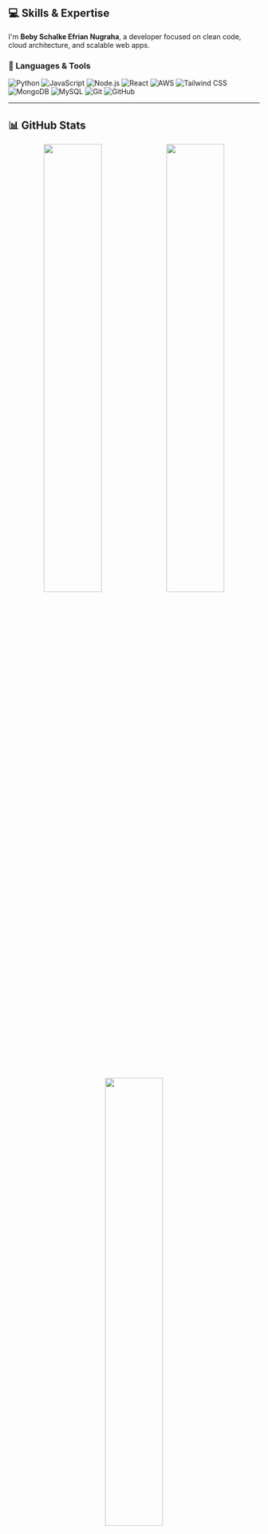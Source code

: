 ## 💻 Skills & Expertise

I'm **Beby Schalke Efrian Nugraha**, a developer focused on clean code, cloud architecture, and scalable web apps.

### 🚀 Languages & Tools  
![Python](https://img.shields.io/badge/Python-3776AB?style=flat&logo=python&logoColor=white)
![JavaScript](https://img.shields.io/badge/JavaScript-F7DF1E?style=flat&logo=javascript&logoColor=black)
![Node.js](https://img.shields.io/badge/Node.js-339933?style=flat&logo=node.js&logoColor=white)
![React](https://img.shields.io/badge/React-61DAFB?style=flat&logo=react&logoColor=black)
![AWS](https://img.shields.io/badge/AWS-232F3E?style=flat&logo=amazon-aws&logoColor=white)
![Tailwind CSS](https://img.shields.io/badge/TailwindCSS-38B2AC?style=flat&logo=tailwind-css&logoColor=white)
![MongoDB](https://img.shields.io/badge/MongoDB-47A248?style=flat&logo=mongodb&logoColor=white)
![MySQL](https://img.shields.io/badge/MySQL-4479A1?style=flat&logo=mysql&logoColor=white)
![Git](https://img.shields.io/badge/Git-F05032?style=flat&logo=git&logoColor=white)
![GitHub](https://img.shields.io/badge/GitHub-181717?style=flat&logo=github)

---

## 📊 GitHub Stats

<div align="center">

<img src="https://github-readme-stats.vercel.app/api?username=desxtra&show_icons=true&theme=tokyonight" width="48%" />
<img src="https://github-readme-streak-stats.herokuapp.com/?user=desxtra&theme=tokyonight" width="48%" />

<img src="https://github-readme-stats.vercel.app/api/top-langs/?username=desxtra&layout=compact&theme=tokyonight" width="48%" />

</div>

---

## 📚 Currently Exploring
- Cloud Computing & Cloud Architecture, Infrastructure
- Modern Javascript frameworks to build a web app
